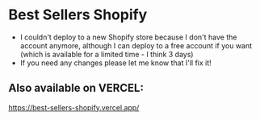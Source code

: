 # Best Sellers Shopify

- I couldn't deploy to a new Shopify store because I don't have the account anymore, although I can deploy to a free account if you want (which is available for a limited time - I think 3 days)
- If you need any changes please let me know that I'll fix it!

## Also available on VERCEL:
https://best-sellers-shopify.vercel.app/
